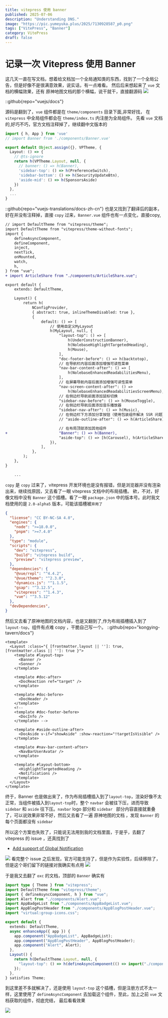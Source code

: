 ```yaml
---
title: vitepress 使用 banner
published: 2025-07-06
description: "Understanding DNS."
image: "https://pic.yumeyuka.plus/2025/7130928587_p0.png"
tags: ["VitePress", "Banner"]
category: VitePress
draft: false
---
```


# 记录一次 Vitepress 使用 Banner
这几天一直在写文档，想着给文档加一个全局通知类的东西，找到了一个全局公告，但是好像不是很满意效果，说实话，有一点难看。
然后后来想起来了 `vue` 文档的横幅效果，还有 原神地图文档的那个横幅，说干就干，直接翻源码
![](https://pic.yumeyuka.plus/2025/720250706211244020.png)

::github{repo="vuejs/docs"}

源码是翻到了，`vue` 组件都是在 `theme/components` 目录下面,非常好找， 在 `vitepress` 中全局组件都会在 `theme/index.ts` 内注册为全局组件。
先看 `vue` 文档的,好巧不巧，官方文档注释掉了，继续翻中文版本的
```ts {2,8}
import { h, App } from 'vue'
// import Banner from './components/Banner.vue'

export default Object.assign({}, VPTheme, {
  Layout: () => {
    // @ts-ignore
    return h(VPTheme.Layout, null, {
      // banner: () => h(Banner),
      'sidebar-top': () => h(PreferenceSwitch),
      'sidebar-bottom': () => h(SecurityUpdateBtn),
      'aside-mid': () => h(SponsorsAside)
    })
  },
  ...
}
```

::github{repo="vuejs-translations/docs-zh-cn"}
也是又找到了翻译后的副本，好在并没有注释掉，直接 `copy` 过来，`Banner.vue` 组件也有一点变化，直接copy,
```diff lang="ts" collapse={3-11, 19-44}
// import DefaultTheme from "vitepress/theme";
import DefaultTheme from "vitepress/theme-without-fonts";
import {
    defineAsyncComponent,
    defineComponent,
    inject,
    nextTick,
    onMounted,
    watch,
    h,
} from "vue";
+ import ArticleShare from "./components/ArticleShare.vue";

export default {
    extends: DefaultTheme,

    Layout() {
        return h(
            NConfigProvider,
            { abstract: true, inlineThemeDisabled: true },
            {
                default: () => [
                    // 使用自定义MyLayout
                    h(MyLayout, null, {
                        "layout-top": () => [
                            h(UnderConstructionBanner),
                            h(NolebaseHighlightTargetedHeading),
                            h(Mouse),
                        ],
                        "doc-footer-before": () => h(backtotop),
                        // 在导航栏内容后面添加增强可读性菜单
                        "nav-bar-content-after": () => [
                            h(NolebaseEnhancedReadabilitiesMenu),
                        ],
                        // 在屏幕导航内容后面添加增强可读性菜单
                        "nav-screen-content-after": () =>
                            h(NolebaseEnhancedReadabilitiesScreenMenu),
                        // 在侧边栏导航前面添加鼠标切换
                        "sidebar-nav-before": () => h(MouseToggle),
                        // 在侧边栏导航后面添加音乐播放器
                        "sidebar-nav-after": () => h(Music),
                        // 在侧边栏下方添加分享按钮（使用包装组件解决 SSR 问题）
                        // "aside-outline-after": () => h(ArticleShare),

                        // 在布局顶部添加其他组件
+                       "Banner": () => h(Banner),
                        "aside-top": () => [h(Carousel), h(ArticleShare)],
                    }),
                ],
            },
        );
    },
}

    ...
```

`copy` 是 `copy` 过来了，vitepress 开发环境也是没有报错，但是浏览器并没有渲染出来，继续找原因，又去看了一眼 vitepress 文档中的布局插槽。
欸，不对，好像文档中没有 `Banner` 这个插槽。看了一眼 `package.json` 中的版本号。此时我文档使用的是 `2.0-alpha5` 版本，可能该插槽被`弃用了`
```json {18} collapse={3-12}
{
  "license": "CC BY-NC-SA 4.0",
  "engines": {
    "node": ">=18.0.0",
    "pnpm": ">=7.4.0"
  },
  "type": "module",
  "scripts": {
    "dev": "vitepress",
    "build": "vitepress build",
    "preview": "vitepress preview",
  },
  "dependencies": {
    "@vue/repl": "^4.4.2",
    "@vue/theme": "^2.3.0",
    "dynamics.js": "^1.1.5",
    "gsap": "^3.12.5",
    "vitepress": "^1.4.3",
    "vue": "^3.5.12"
  },
  "devDependencies",
}
```

然后又去看了原神地图的文档内容，也是又翻到了,作为布局插槽插入到了 `layout-top`，组件有点难 copy ，干脆自己写一个。
::github{repo="kongying-tavern/docs"}

```vue {4} collapse={8-32}
<template>
  <Layout :class="{ [frontmatter.layout || '']: true, [frontmatter.class || '']: true }">
    <template #layout-top>
      <Banner />
      <Sonner />
    </template>

    <template #doc-after>
      <DocReaction ref="target" />
    </template>

    <template #doc-before>
      <DocHeader />
    </template>
    <!--
    <template #doc-footer-before>
      <DocInfo />
    </template> -->

    <template #aside-outline-after>
      <DocAside v-if="showAside" :show-reaction="!targetIsVisible" />
    </template>

    <template #nav-bar-content-after>
      <NavBarUserAvatar />
    </template>

    <template #layout-bottom>
      <HighlightTargetedHeading />
      <Notifications />
    </template>
  </Layout>
</template>
```

终于，Banner 也是做出来了，作为布局插槽插入到了`layout-top`，渲染好像不太正常，当组件被插入到`layout-top`时，整个 `navbar` 会被往下压，进而导致 `sidebar` 和 `aside`
往下压。`navbar` logo 部分和 `sidebar ` 部分内容直接就重叠了，可以说效果非常不好，然后又去看了一遍  原神地图的文档 ，发现 `Banner` 的每个页面都没有 `sidebar`

所以这个方案也失败了，只能说无法用到我的文档里面，于是乎，去翻了 vitepress 的 issue ，还真找到了
- [Add support of Global Notification](https://github.com/vuejs/vitepress/issues/2071#event-8765535510)

![](https://pic.yumeyuka.plus/2025/720250706222250199.png)
看完整个 issue 之后发现，官方可能支持了，但是作为实验性，后续移除了，但是这个哥们留下的链接对我确实有点用
![](https://pic.yumeyuka.plus/2025/720250706222400432.png)

于是我又去翻了 `oxc` 的文档，顶部的 `Banner` 确实有
```ts {3,18}
import type { Theme } from "vitepress";
import DefaultTheme from "vitepress/theme";
import { defineAsyncComponent, h } from "vue";
import Alert from "./components/Alert.vue";
import AppBadgeList from "./components/AppBadgeList.vue";
import AppBlogPostHeader from "./components/AppBlogPostHeader.vue";
import "virtual:group-icons.css";

export default {
  extends: DefaultTheme,
  async enhanceApp({ app }) {
    app.component("AppBadgeList", AppBadgeList);
    app.component("AppBlogPostHeader", AppBlogPostHeader);
    app.component("Alert", Alert);
  },
  Layout() {
    return h(DefaultTheme.Layout, null, {
      "layout-top": () => h(defineAsyncComponent(() => import("./components/Banner.vue"))),
    });
  },
} satisfies Theme;
```

到这里差不多就解决了，还是使用 `layout-top` 这个插槽，但是注册方式不太一样，这里使用了 `defineAsyncComponent` 去加载这个组件，至此，加上之前 `vue` 文档获取的组件，彻底完结，
最后看看效果

![](https://pic.yumeyuka.plus/2025/720250706223009861.png)
